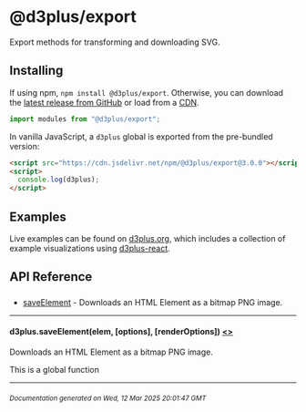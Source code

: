 # @d3plus/export
  
Export methods for transforming and downloading SVG.

## Installing

If using npm, `npm install @d3plus/export`. Otherwise, you can download the [latest release from GitHub](https://github.com/d3plus/d3plus/releases/latest) or load from a [CDN](https://cdn.jsdelivr.net/npm/@d3plus/export@3.0.0/+esm).

```js
import modules from "@d3plus/export";
```

In vanilla JavaScript, a `d3plus` global is exported from the pre-bundled version:

```html
<script src="https://cdn.jsdelivr.net/npm/@d3plus/export@3.0.0"></script>
<script>
  console.log(d3plus);
</script>
```

## Examples

Live examples can be found on [d3plus.org](https://d3plus.org/), which includes a collection of example visualizations using [d3plus-react](https://github.com/d3plus/d3plus-react/).

## API Reference

##### 
* [saveElement](#saveElement) - Downloads an HTML Element as a bitmap PNG image.

---

<a name="saveElement"></a>
#### d3plus.**saveElement**(elem, [options], [renderOptions]) [<>](https://github.com/d3plus/d3plus/blob/main/packages/export/src/saveElement.js#L9)

Downloads an HTML Element as a bitmap PNG image.


This is a global function

---


###### <sub>Documentation generated on Wed, 12 Mar 2025 20:01:47 GMT</sub>
